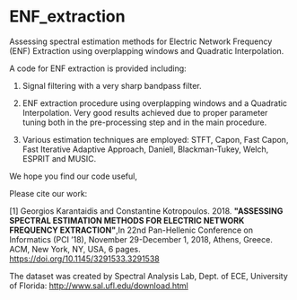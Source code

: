 # ENF_extraction
Assessing spectral estimation methods for Electric Network Frequency (ENF) Extraction using overplapping windows and Quadratic Interpolation.

A code for ENF extraction is provided including:

1) Signal filtering with a very sharp bandpass filter.

2) ENF extraction procedure using overplapping windows and a Quadratic Interpolation. Very good results achieved due to proper parameter tuning both in the pre-processing step and in the main procedure.

3) Various estimation techniques are employed:
  STFT, Capon, Fast Capon, Fast Iterative Adaptive Approach, Daniell, Blackman-Tukey, Welch, ESPRIT and MUSIC.
  
  
We hope you find our code useful,

Please cite our work: 

[1] Georgios Karantaidis and Constantine Kotropoulos. 2018. **"ASSESSING SPECTRAL ESTIMATION METHODS FOR ELECTRIC NETWORK FREQUENCY EXTRACTION"**,In 22nd Pan-Hellenic Conference on Informatics (PCI ’18), November 29-December 1, 2018, Athens, Greece. ACM, New York, NY, USA, 6 pages. https://doi.org/10.1145/3291533.3291538

The dataset was created by Spectral Analysis Lab, Dept. of ECE, University of Florida: http://www.sal.ufl.edu/download.html
